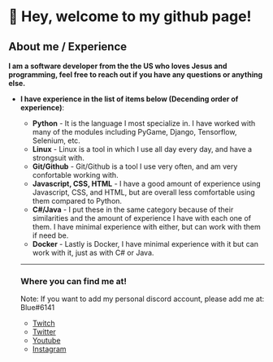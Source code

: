 # 👋 Hey, welcome to my github page!

## About me / Experience 
**I am a software developer from the the US who loves Jesus and programming, feel free to reach out if you have any questions or anything else.** 
- **I have experience in the list of items below (Decending order of experience)**:

  - **Python** - It is the language I most specialize in. I have worked with many of the modules including PyGame, Django, Tensorflow, Selenium, etc.
  - **Linux** - Linux is a tool in which I use all day every day, and have a strongsuit with.
  - **Git/Github**  - Git/Github is a tool I use very often, and am very confortable working with.
  - **Javascript, CSS, HTML** - I have a good amount of experience using Javascript, CSS, and HTML, but are overall less comfortable using them compared to Python.
  - **C#/Java** - I put these in the same category because of their similarities and the amount of experience I have with each one of them. I have minimal                             experience with either, but can work with them if need be. 
  - **Docker** - Lastly is Docker, I have minimal experience with it but can work with it, just as with C# or Java.
  ------------------------------------------------------------------------------------------------------------------------------------------------------------------
  ### Where you can find me at! 
  Note: If you want to add my personal discord account, please add me at: Blue#6141
  - [Twitch](https://www.twitch.tv/techwithisaac)
  - [Twitter](https://twitter.com/TechWithIsaac)
  - [Youtube](https://www.youtube.com/channel/UCcjvpoQTCjs2g1fJWFFNMHg)
  - [Instagram](https://www.instagram.com/techwithisaac/)
